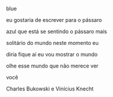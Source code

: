 blue

eu gostaria de escrever para o pássaro

azul que está se sentindo o pássaro mais

solitário do mundo neste momento eu

diria fique aí eu vou mostrar o mundo

olhe esse mundo que não merece ver

você

Charles Bukowski e Vinícius Knecht
